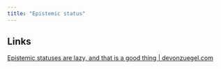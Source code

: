 ```yaml
---
title: "Epistemic status"
---
```



## Links

[Epistemic statuses are lazy, and that is a good thing | devonzuegel.com](https://devonzuegel.com/post/epistemic-statuses-are-lazy-and-that-is-a-good-thing)



